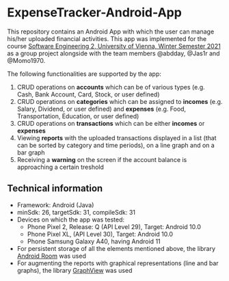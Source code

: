 # ExpenseTracker-Android-App

This repository contains an Android App with which the user can manage his/her uploaded financial activities. This app was implemented for the course [Software Engineering 2, University of Vienna, Winter Semester 2021](https://ufind.univie.ac.at/de/course.html?lv=051050&semester=2021W) as a group project alongside with the team members @abdday, @Jas1r and @Momo1970.

The following functionalities are supported by the app: 

1. CRUD operations on **accounts** which can be of various types (e.g.  Cash, Bank Account, Card, Stock, or user defined) 
2. CRUD operations on **categories** which can be assigned to **incomes** (e.g.  Salary, Dividend, or user defined) and **expenses** (e.g.  Food, Transportation, Education, or user defined)
3. CRUD operations on **transactions** which can be either **incomes** or **expenses**
4. Viewing **reports** with the uploaded transactions displayed in a list (that can be sorted by category and time periods), on a line graph and on a bar graph
5. Receiving a **warning** on the screen if the account balance is approaching a certain treshold

## Technical information

- Framework: Android (Java)
- minSdk: 26, targetSdk: 31, compileSdk: 31
- Devices on which the app was tested:
  - Phone Pixel 2, Release: Q (API Level 29), Target: Android 10.0
  - Phone Pixel XL, (API Level 30), Target: Android 10.0
  - Phone Samsung Galaxy A40, having Android 11
- For persistent storage of all the elements mentioned above, the library [Android Room](https://developer.android.com/jetpack/androidx/releases/room) was used
- For augmenting the reports with graphical representations (line and bar graphs), the library [GraphView](https://github.com/jjoe64/GraphView) was used
